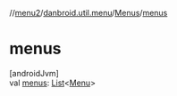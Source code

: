 //[menu2](../../../index.md)/[danbroid.util.menu](../index.md)/[Menus](index.md)/[menus](menus.md)

# menus

[androidJvm]\
val [menus](menus.md): [List](https://kotlinlang.org/api/latest/jvm/stdlib/kotlin.collections/-list/index.html)<[Menu](../-menu/index.md)>
